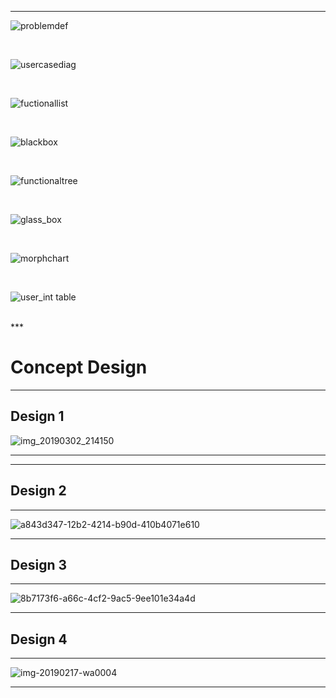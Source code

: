 ***

![problemdef](https://user-images.githubusercontent.com/46917583/57189637-7b572c00-6f2e-11e9-8a3a-35beb3c35813.PNG)


<br/>

![usercasediag](https://user-images.githubusercontent.com/46917583/57189899-a1ca9680-6f31-11e9-8663-13112daf7483.PNG)

<br/>

![fuctionallist](https://user-images.githubusercontent.com/46917583/57189526-865d8c80-6f2d-11e9-8f09-120f02f177ee.PNG)

<br/>

![blackbox](https://user-images.githubusercontent.com/46917583/57189581-08e64c00-6f2e-11e9-9230-4ce551e5b9ad.PNG)

<br/>

![functionaltree](https://user-images.githubusercontent.com/46917583/57189528-89f11380-6f2d-11e9-9fdc-a168999bfd2d.PNG)

<br/>

![glass_box](https://user-images.githubusercontent.com/46917583/57189904-aabb6800-6f31-11e9-9932-84c0cf8a452b.PNG)

<br/>

![morphchart](https://user-images.githubusercontent.com/46917583/57189897-9d05e280-6f31-11e9-8610-4875f81dd0bc.PNG)

<br/>

![user_int table](https://user-images.githubusercontent.com/46917583/57189961-94fa7280-6f32-11e9-8bca-35553ef5ae74.PNG)


<br/>
***

# **Concept Design**  

***
## **Design 1**

![img_20190302_214150](https://user-images.githubusercontent.com/46991362/53720506-f2b50480-3e86-11e9-9145-ad91a04e649e.jpg)
***

***
## **Design 2**

***
![a843d347-12b2-4214-b90d-410b4071e610](https://user-images.githubusercontent.com/46991362/52909800-22271700-32b4-11e9-902d-46f875cc7b8e.jpg)
***
## **Design 3**

***
![8b7173f6-a66c-4cf2-9ac5-9ee101e34a4d](https://user-images.githubusercontent.com/46991362/52909801-23f0da80-32b4-11e9-8ad9-4a1a2ace4565.jpg)
***
## **Design 4**

***
![img-20190217-wa0004](https://user-images.githubusercontent.com/46917583/53155513-3ab06d80-35e3-11e9-813a-7e2686615fa7.jpg)

***
